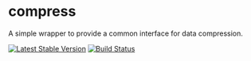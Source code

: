 compress
========

A simple wrapper to provide a common interface for data compression.

[![Latest Stable Version](https://poser.pugx.org/ebidtech/compress/v/stable.png)](https://packagist.org/packages/ebidtech/compress)
 [![Build Status](https://travis-ci.org/ebidtech/compress.png?branch=v0.2)](https://travis-ci.org/ebidtech/compress)
